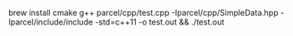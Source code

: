 brew install cmake
g++ parcel/cpp/test.cpp -Iparcel/cpp/SimpleData.hpp -Iparcel/include/include -std=c++11 -o test.out && ./test.out